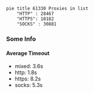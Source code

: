 
```mermaid
pie title 61330 Proxies in list
    "HTTP" : 28467
    "HTTPS": 10182
    "SOCKS" : 30881
```

### Some Info
#### Average Timeout

- mixed: 3.6s
- http: 1.8s
- https: 8.2s
- socks: 5.3s